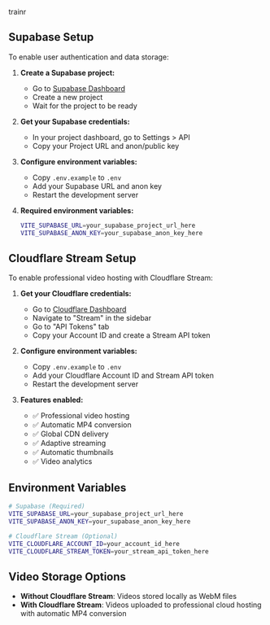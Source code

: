trainr

## Supabase Setup

To enable user authentication and data storage:

1. **Create a Supabase project:**
   - Go to [Supabase Dashboard](https://supabase.com/dashboard)
   - Create a new project
   - Wait for the project to be ready

2. **Get your Supabase credentials:**
   - In your project dashboard, go to Settings > API
   - Copy your Project URL and anon/public key

3. **Configure environment variables:**
   - Copy `.env.example` to `.env`
   - Add your Supabase URL and anon key
   - Restart the development server

4. **Required environment variables:**
   ```bash
   VITE_SUPABASE_URL=your_supabase_project_url_here
   VITE_SUPABASE_ANON_KEY=your_supabase_anon_key_here
   ```

## Cloudflare Stream Setup

To enable professional video hosting with Cloudflare Stream:

1. **Get your Cloudflare credentials:**
   - Go to [Cloudflare Dashboard](https://dash.cloudflare.com)
   - Navigate to "Stream" in the sidebar
   - Go to "API Tokens" tab
   - Copy your Account ID and create a Stream API token

2. **Configure environment variables:**
   - Copy `.env.example` to `.env`
   - Add your Cloudflare Account ID and Stream API token
   - Restart the development server

3. **Features enabled:**
   - ✅ Professional video hosting
   - ✅ Automatic MP4 conversion
   - ✅ Global CDN delivery
   - ✅ Adaptive streaming
   - ✅ Automatic thumbnails
   - ✅ Video analytics

## Environment Variables

```bash
# Supabase (Required)
VITE_SUPABASE_URL=your_supabase_project_url_here
VITE_SUPABASE_ANON_KEY=your_supabase_anon_key_here

# Cloudflare Stream (Optional)
VITE_CLOUDFLARE_ACCOUNT_ID=your_account_id_here
VITE_CLOUDFLARE_STREAM_TOKEN=your_stream_api_token_here
```

## Video Storage Options

- **Without Cloudflare Stream**: Videos stored locally as WebM files
- **With Cloudflare Stream**: Videos uploaded to professional cloud hosting with automatic MP4 conversion
